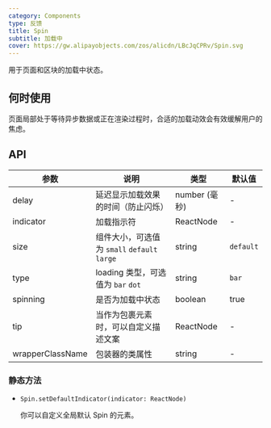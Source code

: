 ```yaml
---
category: Components
type: 反馈
title: Spin
subtitle: 加载中
cover: https://gw.alipayobjects.com/zos/alicdn/LBcJqCPRv/Spin.svg
---
```


用于页面和区块的加载中状态。

## 何时使用

页面局部处于等待异步数据或正在渲染过程时，合适的加载动效会有效缓解用户的焦虑。

## API

| 参数 | 说明 | 类型 | 默认值 |
| --- | --- | --- | --- |
| delay | 延迟显示加载效果的时间（防止闪烁） | number (毫秒) | - |
| indicator | 加载指示符 | ReactNode | - |
| size | 组件大小，可选值为 `small` `default` `large` | string | `default` |
| type | loading 类型，可选值为 `bar` `dot` | string | `bar` |
| spinning | 是否为加载中状态 | boolean | true |
| tip | 当作为包裹元素时，可以自定义描述文案 | ReactNode | - |
| wrapperClassName | 包装器的类属性 | string | - |

### 静态方法

- `Spin.setDefaultIndicator(indicator: ReactNode)`

  你可以自定义全局默认 Spin 的元素。
